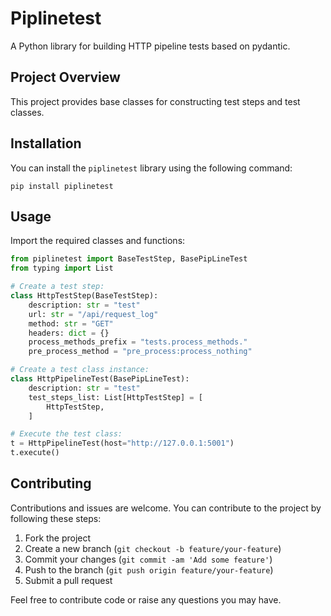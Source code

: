 # Piplinetest

A Python library for building HTTP pipeline tests based on pydantic.

## Project Overview

This project provides base classes for constructing test steps and test classes.

## Installation

You can install the `piplinetest` library using the following command:

```shell
pip install piplinetest
```

## Usage

Import the required classes and functions:

```python
from piplinetest import BaseTestStep, BasePipLineTest
from typing import List

# Create a test step:
class HttpTestStep(BaseTestStep):
    description: str = "test"
    url: str = "/api/request_log"
    method: str = "GET"
    headers: dict = {}
    process_methods_prefix = "tests.process_methods."
    pre_process_method = "pre_process:process_nothing"

# Create a test class instance:
class HttpPipelineTest(BasePipLineTest):
    description: str = "test"
    test_steps_list: List[HttpTestStep] = [
        HttpTestStep,
    ]

# Execute the test class:
t = HttpPipelineTest(host="http://127.0.0.1:5001")
t.execute()
```

## Contributing

Contributions and issues are welcome. You can contribute to the project by following these steps:

1. Fork the project
2. Create a new branch (`git checkout -b feature/your-feature`)
3. Commit your changes (`git commit -am 'Add some feature'`)
4. Push to the branch (`git push origin feature/your-feature`)
5. Submit a pull request

Feel free to contribute code or raise any questions you may have.
